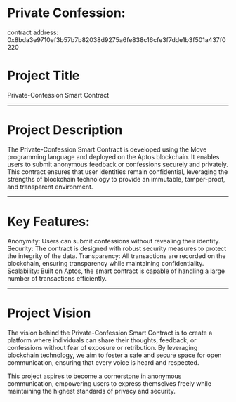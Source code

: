 # Private Confession:

contract address: 0x8bda3e9710ef3b57b7b82038d9275a6fe838c16cfe3f7dde1b3f501a437f0220

# Project Title
Private-Confession Smart Contract

---

# Project Description
The Private-Confession Smart Contract is developed using the Move programming language and deployed on the Aptos blockchain. It enables users to submit anonymous feedback or confessions securely and privately. This contract ensures that user identities remain confidential, leveraging the strengths of blockchain technology to provide an immutable, tamper-proof, and transparent environment.

---

# Key Features:
Anonymity: Users can submit confessions without revealing their identity.
Security: The contract is designed with robust security measures to protect the integrity of the data.
Transparency: All transactions are recorded on the blockchain, ensuring transparency while maintaining confidentiality.
Scalability: Built on Aptos, the smart contract is capable of handling a large number of transactions efficiently.

---

# Project Vision

The vision behind the Private-Confession Smart Contract is to create a platform where individuals can share their thoughts, feedback, or confessions without fear of exposure or retribution. By leveraging blockchain technology, we aim to foster a safe and secure space for open communication, ensuring that every voice is heard and respected.

This project aspires to become a cornerstone in anonymous communication, empowering users to express themselves freely while maintaining the highest standards of privacy and security.